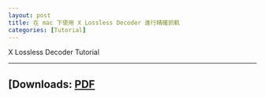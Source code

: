 ```yaml
---
layout: post
title: 在 mac 下使用 X Lossless Decoder 進行精確抓軌
categories: [Tutorial]
---
```

X Lossless Decoder Tutorial

----

## [Downloads: [PDF][PDF]

[PDF]: https://raw.githubusercontent.com/YohaneWW/maples/master/assets/XLDTutorial.pdf